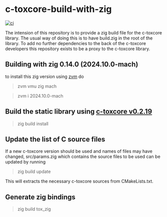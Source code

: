 # c-toxcore-build-with-zig

[![ci](https://github.com/nodecum/c-toxcore-build-with-zig/actions/workflows/ci.yaml/badge.svg)](https://github.com/nodecum/c-toxcore-build-with-zig/actions/workflows/ci.yaml)

The intension of this repository is to provide a zig build file for the
c-toxcore library. The usual way of doing this is to have build.zig in the
root of the library. To add no further dependencies to the back of the c-toxcore
developers this repository exists to be a proxy to the c-toxcore library.

## Building with zig 0.14.0 (2024.10.0-mach)
to install this zig version using [zvm](https://www.zvm.app) do

> zvm vmu zig mach

> zvm i 2024.10.0-mach

## Build the static library using [c-toxcore v0.2.19](https://github.com/TokTok/c-toxcore/releases/download/v0.2.19) 

> zig build install

## Update the list of C source files

If a new c-toxcore version should be used and names of files may have changed,
src/params.zig which contains the source files to be used can be updated by running

> zig build update

This will extracts the necessary c-toxcore sources from CMakeLists.txt. 

## Generate zig bindings

> zig build tox_zig
